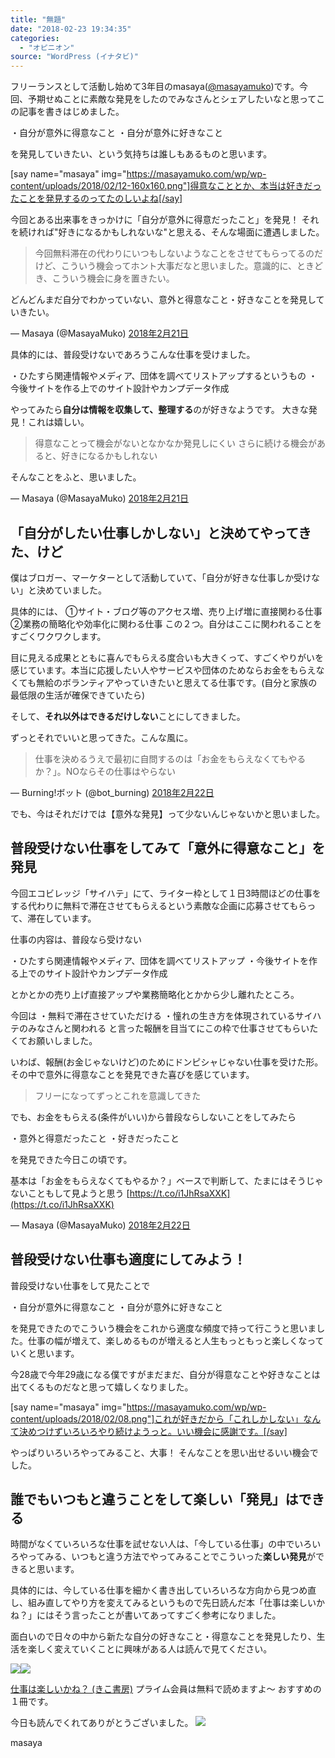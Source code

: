 ```yaml
---
title: "無題"
date: "2018-02-23 19:34:35"
categories:
  - "オピニオン"
source: "WordPress (イナタビ)"
---
```


フリーランスとして活動し始めて3年目のmasaya([@masayamuko](https://twitter.com/MasayaMuko))です。今回、予期せぬことに素敵な発見をしたのでみなさんとシェアしたいなと思ってこの記事を書きはじめました。

・自分が意外に得意なこと
・自分が意外に好きなこと

を発見していきたい、という気持ちは誰しもあるものと思います。

[say name="masaya" img="https://masayamuko.com/wp/wp-content/uploads/2018/02/12-160x160.png"]得意なこととか、本当は好きだったことを発見するのってたのしいよね[/say]

今回とある出来事をきっかけに「自分が意外に得意だったこと」を発見！
それを続ければ"好きになるかもしれないな"と思える、そんな場面に遭遇しました。

> 今回無料滞在の代わりにいつもしないようなことをさせてもらってるのだけど、こういう機会ってホント大事だなと思いました。意識的に、ときどき、こういう機会に身を置きたい。

どんどんまだ自分でわかっていない、意外と得意なこと・好きなことを発見していきたい。

— Masaya (@MasayaMuko) [2018年2月21日](https://twitter.com/MasayaMuko/status/966134967250993153?ref_src=twsrc%5Etfw)

具体的には、普段受けないであろうこんな仕事を受けました。

・ひたすら関連情報やメディア、団体を調べてリストアップするというもの
・今後サイトを作る上でのサイト設計やカンプデータ作成

やってみたら**自分は情報を収集して、整理する**のが好きなようです。
大きな発見！これは嬉しい。

> 得意なことって機会がないとなかなか発見しにくい
さらに続ける機会があると、好きになるかもしれない

そんなことをふと、思いました。

— Masaya (@MasayaMuko) [2018年2月21日](https://twitter.com/MasayaMuko/status/966132683129565184?ref_src=twsrc%5Etfw)

## 「自分がしたい仕事しかしない」と決めてやってきた、けど

僕はブロガー、マーケターとして活動していて、「自分が好きな仕事しか受けない」と決めていました。

具体的には、
①サイト・ブログ等のアクセス増、売り上げ増に直接関わる仕事
②業務の簡略化や効率化に関わる仕事
この２つ。自分はここに関われることをすごくワクワクします。

目に見える成果とともに喜んでもらえる度合いも大きくって、すごくやりがいを感じています。本当に応援したい人やサービスや団体のためならお金をもらえなくても無給のボランティアやっていきたいと思えてる仕事です。(自分と家族の最低限の生活が確保できていたら)

そして、**それ以外はできるだけしない**ことにしてきました。

ずっとそれでいいと思ってきた。こんな風に。

> 仕事を決めるうえで最初に自問するのは「お金をもらえなくてもやるか？」。NOならその仕事はやらない

— Burning!ボット (@bot_burning) [2018年2月22日](https://twitter.com/bot_burning/status/966540496536420352?ref_src=twsrc%5Etfw)

でも、今はそれだけでは【意外な発見】って少ないんじゃないかと思いました。

## 普段受けない仕事をしてみて「意外に得意なこと」を発見

今回エコビレッジ「サイハテ」にて、ライター枠として１日3時間ほどの仕事をする代わりに無料で滞在させてもらえるという素敵な企画に応募させてもらって、滞在しています。

仕事の内容は、普段なら受けない

・ひたすら関連情報やメディア、団体を調べてリストアップ
・今後サイトを作る上でのサイト設計やカンプデータ作成

とかとかの売り上げ直接アップや業務簡略化とかから少し離れたところ。

今回は
・無料で滞在させていただける
・憧れの生き方を体現されているサイハテのみなさんと関われる
と言った報酬を目当てにこの枠で仕事させてもらいたくてお願いしました。

いわば、報酬(お金じゃないけど)のためにドンピシャじゃない仕事を受けた形。その中で意外に得意なことを発見できた喜びを感じています。

> フリーになってずっとこれを意識してきた

でも、お金をもらえる(条件がいい)から普段ならしないことをしてみたら

・意外と得意だったこと
・好きだったこと

を発見できた今日この頃です。

基本は「お金をもらえなくてもやるか？」ベースで判断して、たまにはそうじゃないこともして見ようと思う [https://t.co/i1JhRsaXXK](https://t.co/i1JhRsaXXK)

— Masaya (@MasayaMuko) [2018年2月22日](https://twitter.com/MasayaMuko/status/966542129433489408?ref_src=twsrc%5Etfw)

## 普段受けない仕事も適度にしてみよう！

普段受けない仕事をして見たことで

・自分が意外に得意なこと
・自分が意外に好きなこと

を発見できたのでこういう機会をこれから適度な頻度で持って行こうと思いました。仕事の幅が増えて、楽しめるものが増えると人生もっともっと楽しくなっていくと思います。

今28歳で今年29歳になる僕ですがまだまだ、自分が得意なことや好きなことは出てくるものだなと思って嬉しくなりました。

[say name="masaya" img="https://masayamuko.com/wp/wp-content/uploads/2018/02/08.png"]これが好きだから「これしかしない」なんて決めつけずいろいろやり続けようっと。いい機会に感謝です。[/say]

やっぱりいろいろやってみること、大事！
そんなことを思い出せるいい機会でした。

## 誰でもいつもと違うことをして楽しい「発見」はできる

時間がなくていろいろな仕事を試せない人は、「今している仕事」の中でいろいろやってみる、いつもと違う方法でやってみることでこういった**楽しい発見**ができると思います。

具体的には、今している仕事を細かく書き出していろいろな方向から見つめ直し、組み直してやり方を変えてみるというもので先日読んだ本「仕事は楽しいかね？」にはそう言ったことが書いてあってすごく参考になりました。

面白いので日々の中から新たな自分の好きなこと・得意なことを発見したり、生活を楽しく変えていくことに興味がある人は読んで見てください。

[![](//ws-fe.amazon-adsystem.com/widgets/q?_encoding=UTF8&ASIN=B00SIM19YS&Format=_SL250_&ID=AsinImage&MarketPlace=JP&ServiceVersion=20070822&WS=1&tag=msymk-22)](https://www.amazon.co.jp/%E4%BB%95%E4%BA%8B%E3%81%AF%E6%A5%BD%E3%81%97%E3%81%84%E3%81%8B%E3%81%AD%EF%BC%9F-%E3%81%8D%E3%81%93%E6%9B%B8%E6%88%BF-%E3%83%87%E3%82%A4%E3%83%AB%E3%83%BB%E3%83%89%E3%83%BC%E3%83%86%E3%83%B3-ebook/dp/B00SIM19YS/ref=as_li_ss_il?ie=UTF8&qid=1519381714&sr=8-1&keywords=%E4%BB%95%E4%BA%8B%E3%81%AF%E3%81%9F%E3%81%AE%E3%81%97%E3%81%84%E3%81%8B%E3%81%AD&linkCode=li3&tag=msymk-22&linkId=d999f1773fce41cf2cab471c04c8e321)![](https://ir-jp.amazon-adsystem.com/e/ir?t=msymk-22&l=li3&o=9&a=B00SIM19YS)

[仕事は楽しいかね？ (きこ書房)](http://amzn.to/2EMhzko)
プライム会員は無料で読めますよ〜
おすすめの１冊です。

今日も読んでくれてありがとうございました。
![](https://masayamuko.com/wp/wp-content/uploads/2018/02/14-160x160.png)

masaya